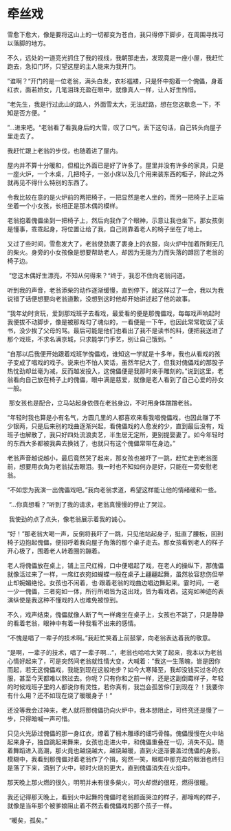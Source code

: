 # 牵丝戏

​雪愈下愈大，像是要将这山上的一切都变为苍白，我只得停下脚步，在周围寻找可以落脚的地方。

​不久，远处的一道亮光抓住了我的视线，我朝那走去，发现竟是一座小屋，我赶忙跑去，急扣门环，只望这屋的主人能来为我开门。

​ ”谁啊？“开门的是一位老翁，满头白发，衣衫褴褛，只是怀中抱着一个傀儡，身着红衣，面若娇女，几笔泪珠充盈在眼中，就像真人一样，让人好生怜惜。

”老先生，我是行过此山的路人，外面雪太大，无法赶路，想在您这歇息一下，不知是否方便。“

 ”...进来吧。“老翁看了看我身后的大雪，叹了口气，丢下这句话，自己转头向屋子里走去了。

 我赶忙跟上老翁的步伐，也随着进了屋内。

屋内并不算十分暖和，但相比外面已是好了许多了。屋里并没有许多的家具，只是一座火炉，一个木桌，几把椅子，一张小床以及几个用来装东西的柜子，除此之外就再见不得什么特别的东西了。

令我比较在意的是火炉前的两把椅子，一把显然是老人坐的，而另一把椅子上正端坐着一个小女孩，长相正是那木偶的模样。

老翁抱着傀儡坐到一把椅子上，然后向我作了个眼神，示意让我也坐下。那女孩倒是懂事，乖乖起身，将位置让给了我，自己则靠着老人的椅子坐在了地上。

​又过了些时间，雪愈发大了，老翁使劲裹了裹身上的衣服，向火炉中加着所剩无几的柴火。身旁的小女孩像是想要帮助老人，却因为无能为力而失落的蹲回了老翁的椅子边。

​      ”您这木偶好生漂亮，不知从何得来？“终于，我忍不住向老翁问道。

​      听到我的声音，老翁添柴的动作逐渐缓慢，直到停下，就这样过了一会，我以为我说错了话便想要向老翁道歉，没想到这时他却开始讲述起了他的故事。

​     ”我年幼时贪玩，爱到那戏班子去看戏，最爱看的便是那傀儡戏，每每戏声响起时我便拔不动脚步，像是被那戏勾了魂似的，一看便是一下午，也因此常常耽误了读书，没少挨了父母的骂。最后可能是他们也看出了我不是读书的料，便把我送进了那个戏班，不求名满京城，只求能学门手艺，别让自己饿到。“

​    “自那以后我便开始跟着戏班学傀儡戏，谁知这一学就是十多年，我也从看戏的孩子变成了唱戏的戏子。说来也不怕人笑话，虽然年纪大了，但我对傀儡戏的那股子热忱劲却丝毫为减，反而越发投入，这傀儡便是我那时亲手雕刻的。”说到这里，老翁看向自己放在椅子上的傀儡，眼中满是慈爱，就像是老人看到了自己心爱的孙女一般。

​    那女孩也是配合，立马站起身依偎在老翁身边，不时用身体蹭蹭老翁。

​    “年轻时我也算是小有名气，方圆几里的人都喜欢来看我唱傀儡戏，也因此赚了不少银两，只是后来别的戏曲逐渐兴起，看傀儡戏的人愈发的少，直到最后没有，戏班子也解散了，我只好四处流浪卖艺，半生居无定所，更别提娶妻了。如今年轻时的东西大多都被我典去换钱了，也就只有这个傀儡常带在身边。”

​    老翁声音越说越小，最后竟然哭了起来，那女孩也被吓了一跳，赶忙走到老翁面前，想要用衣角为老翁拭去眼泪。我一时也不知如何办是好，只能在一旁安慰老翁。

​    “不如您为我演一出傀儡戏吧。”我向老翁求道，希望这样能让他的情绪缓和一些。

​    “...你真想看？”听到了我的请求，老翁真慢慢的停止了哭泣。

​    我使劲的点了点头，像老翁展示着我的诚心。

​    “好！”那老翁大喝一声，反倒将我吓了一跳，只见他站起身子，挺直了腰板，回到椅子边抱起傀儡，便招呼着我向屋子角落的那个桌子走去。那女孩看到老人的样子开心极了，围着老人转着圈的蹦着。

​    老人将傀儡放在桌上，铺上三尺红棉，口中便唱起了戏，在老人的操纵下，那傀儡就像活过来了一样，一席红衣宛如蝴蝶一般在桌子上翩翩起舞，虽然妆容悲伤但举止却婉媚绝伦。女孩也不闲着，也·跟着老翁的戏曲边唱边舞起来。霎时间，一老一少一傀儡，三者宛如一体，所行所唱皆为这出戏，皆为看戏者。这宛如神迹的表演纵使是我这种不懂戏的人也难免被惊到。

​    不久，戏声结束，傀儡就像人断了气一样瘫坐在桌子上，女孩也不跳了，只是静静的看着老翁，眼神中有着一种我看不出来的感情。

​    “不愧是唱了一辈子的技术啊。”我赶忙笑着上前鼓掌，向老翁表达着我的敬意。

​    “是啊，一辈子的技术，唱了一辈子啊...“，老翁也哈哈大笑了起来，我本以为老翁心情好起来了，可是突然间老翁就性情大变，大喊着：”我这一生落魄，皆是因你而起，若无这傀儡戏，我能到现在这般地步？如今大寒降至，我却没钱买过冬的衣服，甚至今天都难以熬过去。你呢？只有你和之前一样，还是这副倒霉样子，年轻的时候戏班子里的人都说你有灵性，若你真有，我岂会孤苦伶仃到现在？！我要你有什么用？还不如现在烧了暖暖身子！“

​     还没等我会过神来，老人就将那傀儡扔向火炉中，我本想阻止，可终究还是慢了一步，只得暗喊一声可惜。

​     只见火光舔过傀儡的那一身红衣，燎着了椴木雕琢的细巧骨骼。傀儡慢慢在火中站起来身子，独自跳起来舞来，女孩也走进火中，和傀儡重叠在一切，消失不见。随着舞蹈进入高潮，那火竟也越烧越大，越烧越暖，直到火逐渐要盖过傀儡的身影。模糊中，我看到那傀儡对着老翁作了个揖，宛然一笑，眼框中那充盈的眼泪也终归是落了下来，滴到了火中，顿时火烧的更大，直到傀儡消失在火焰中。

​       那天晚上那火燃的很久，明明并未有很多柴火，可火却燃的很旺，燃得很暖。

​       我还记得那天晚上，看到火中起舞的傀儡时老翁颜面哭泣的样子，那嚎啕的样子，就像是当年那个被爹娘阻止着不然去看傀儡戏的那个孩子一样。

​     “暖矣，孤矣。”
